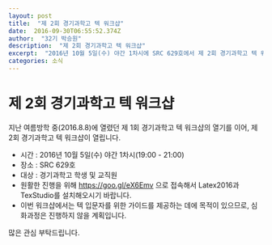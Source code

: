 ```yaml
---
layout: post 
title:  "제 2회 경기과학고 텍 워크샵" 
date:  2016-09-30T06:55:52.374Z 
author:  "32기 박승원" 
description:  "제 2회 경기과학고 텍 워크샵" 
excerpt:  "2016년 10월 5일(수) 야간 1차시에 SRC 629호에서 제 2회 경기과학고 텍 워크샵이 열립니다." 
categories: 소식 
---
```


# 제 2회 경기과학고 텍 워크샵

지난 여름방학 중(2016.8.8)에 열렸던 제 1회 경기과학고 텍 워크샵의 열기를 이어, 제 2회 경기과학고 텍 워크샵이 열립니다.

+ 시간 : 2016년 10월 5일(수) 야간 1차시(19:00 - 21:00)
+ 장소 : SRC 629호
+ 대상 : 경기과학고 학생 및 교직원
+ 원활한 진행을 위해 <https://goo.gl/eX6Emv> 으로 접속해서 Latex2016과 TexStudio를 설치해오시기 바랍니다.
+ 이번 워크샵에서는 텍 입문자를 위한 가이드를 제공하는 데에 목적이 있으므로, 심화과정은 진행하지 않을 계획입니다.

많은 관심 부탁드립니다.